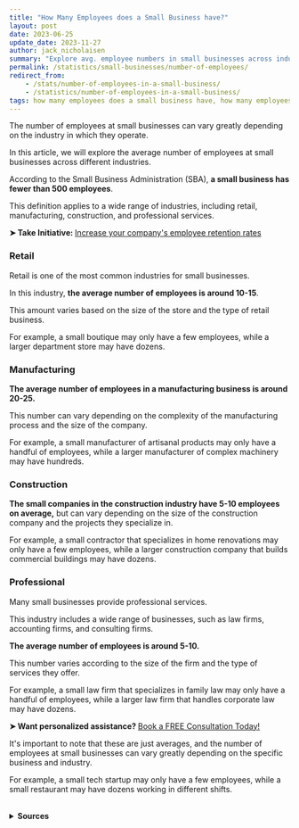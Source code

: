```yaml
---
title: "How Many Employees does a Small Business have?"
layout: post
date: 2023-06-25
update_date: 2023-11-27
author: jack_nicholaisen
summary: "Explore avg. employee numbers in small businesses across industries. Discover how you measure up & gain a competitive edge!"
permalink: /statistics/small-businesses/number-of-employees/
redirect_from: 
    - /stats/number-of-employees-in-a-small-business/
    - /statistics/number-of-employees-in-a-small-business/
tags: how many employees does a small business have, how many employees should a small business have, small business number of employees
---
```


The number of employees at small businesses can vary greatly depending on the industry in which they operate. 

In this article, we will explore the average number of employees at small businesses across different industries.

According to the Small Business Administration (SBA), **a small business has fewer than 500 employees**. 

This definition applies to a wide range of industries, including retail, manufacturing, construction, and professional services.

<p><b>➤ Take Initiative: </b> <a href="https://www.businessinitiative.org/corporation/corporate-culture/" target="_blank"> Increase your company's employee retention rates</a></p>

### Retail

Retail is one of the most common industries for small businesses. 

In this industry, **the average number of employees is around 10-15**. 

This amount varies based on the size of the store and the type of retail business. 

For example, a small boutique may only have a few employees, while a larger department store may have dozens.

### Manufacturing

**The average number of employees in a manufacturing business is around 20-25.** 

This number can vary depending on the complexity of the manufacturing process and the size of the company. 

For example, a small manufacturer of artisanal products may only have a handful of employees, while a larger manufacturer of complex machinery may have hundreds.

### Construction

**The small companies in the construction industry have 5-10 employees on average,** but can vary depending on the size of the construction company and the projects they specialize in. 

For example, a small contractor that specializes in home renovations may only have a few employees, while a larger construction company that builds commercial buildings may have dozens.

### Professional

Many small businesses provide professional services. 

This industry includes a wide range of businesses, such as law firms, accounting firms, and consulting firms. 

**The average number of employees is around 5-10.** 

This number varies according to the size of the firm and the type of services they offer. 

For example, a small law firm that specializes in family law may only have a handful of employees, while a larger law firm that handles corporate law may have dozens.

<p>
<b>➤ Want personalized assistance? </b> <a href="https://calendly.com/businessinitiative/30-minute-consultation-call" target="_blank">Book a FREE Consultation Today!</a>
</p>

It's important to note that these are just averages, and the number of employees at small businesses can vary greatly depending on the specific business and industry. 

For example, a small tech startup may only have a few employees, while a small restaurant may have dozens working in different shifts.

<br>
<details>
<summary><b>Sources</b></summary>
<br>
<ul>
    <li><a href="https://www.sba.gov/">Small Business Administration</a></li>
    <li><a href="https://www.bls.gov/">Bureau of Labor Statistics</a></li>
    <li><a href="https://www.nfib.com/">National Federation of Independent Business</a></li>
</ul>
</details>

